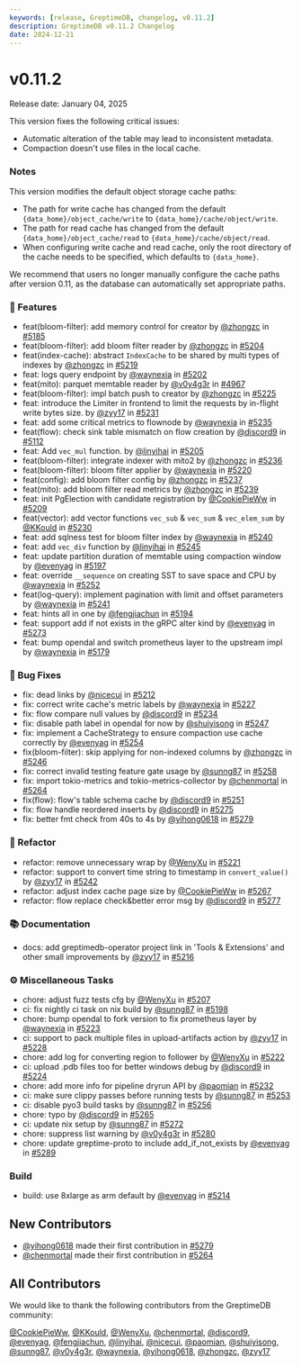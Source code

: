 ```yaml
---
keywords: [release, GreptimeDB, changelog, v0.11.2]
description: GreptimeDB v0.11.2 Changelog
date: 2024-12-21
---
```


# v0.11.2

Release date: January 04, 2025


This version fixes the following critical issues:
- Automatic alteration of the table may lead to inconsistent metadata.
- Compaction doesn't use files in the local cache.


### Notes
This version modifies the default object storage cache paths:
- The path for write cache has changed from the default `{data_home}/object_cache/write` to `{data_home}/cache/object/write`.
- The path for read cache has changed from the default `{data_home}/object_cache/read` to `{data_home}/cache/object/read`.
- When configuring write cache and read cache, only the root directory of the cache needs to be specified, which defaults to `{data_home}`.


We recommend that users no longer manually configure the cache paths after version 0.11, as the database can automatically set appropriate paths.


### 🚀 Features

* feat(bloom-filter): add memory control for creator by [@zhongzc](https://github.com/zhongzc) in [#5185](https://github.com/GreptimeTeam/greptimedb/pull/5185)
* feat(bloom-filter): add bloom filter reader by [@zhongzc](https://github.com/zhongzc) in [#5204](https://github.com/GreptimeTeam/greptimedb/pull/5204)
* feat(index-cache): abstract `IndexCache` to be shared by multi types of indexes by [@zhongzc](https://github.com/zhongzc) in [#5219](https://github.com/GreptimeTeam/greptimedb/pull/5219)
* feat: logs query endpoint by [@waynexia](https://github.com/waynexia) in [#5202](https://github.com/GreptimeTeam/greptimedb/pull/5202)
* feat(mito): parquet memtable reader by [@v0y4g3r](https://github.com/v0y4g3r) in [#4967](https://github.com/GreptimeTeam/greptimedb/pull/4967)
* feat(bloom-filter): impl batch push to creator by [@zhongzc](https://github.com/zhongzc) in [#5225](https://github.com/GreptimeTeam/greptimedb/pull/5225)
* feat: introduce the Limiter in frontend to limit the requests by in-flight write bytes size. by [@zyy17](https://github.com/zyy17) in [#5231](https://github.com/GreptimeTeam/greptimedb/pull/5231)
* feat: add some critical metrics to flownode by [@waynexia](https://github.com/waynexia) in [#5235](https://github.com/GreptimeTeam/greptimedb/pull/5235)
* feat(flow): check sink table mismatch on flow creation by [@discord9](https://github.com/discord9) in [#5112](https://github.com/GreptimeTeam/greptimedb/pull/5112)
* feat: Add `vec_mul` function. by [@linyihai](https://github.com/linyihai) in [#5205](https://github.com/GreptimeTeam/greptimedb/pull/5205)
* feat(bloom-filter): integrate indexer with mito2  by [@zhongzc](https://github.com/zhongzc) in [#5236](https://github.com/GreptimeTeam/greptimedb/pull/5236)
* feat(bloom-filter): bloom filter applier by [@waynexia](https://github.com/waynexia) in [#5220](https://github.com/GreptimeTeam/greptimedb/pull/5220)
* feat(config): add bloom filter config by [@zhongzc](https://github.com/zhongzc) in [#5237](https://github.com/GreptimeTeam/greptimedb/pull/5237)
* feat(mito): add bloom filter read metrics by [@zhongzc](https://github.com/zhongzc) in [#5239](https://github.com/GreptimeTeam/greptimedb/pull/5239)
* feat: init PgElection with candidate registration by [@CookiePieWw](https://github.com/CookiePieWw) in [#5209](https://github.com/GreptimeTeam/greptimedb/pull/5209)
* feat(vector): add vector functions `vec_sub` & `vec_sum` & `vec_elem_sum` by [@KKould](https://github.com/KKould) in [#5230](https://github.com/GreptimeTeam/greptimedb/pull/5230)
* feat: add sqlness test for bloom filter index by [@waynexia](https://github.com/waynexia) in [#5240](https://github.com/GreptimeTeam/greptimedb/pull/5240)
* feat: add `vec_div` function by [@linyihai](https://github.com/linyihai) in [#5245](https://github.com/GreptimeTeam/greptimedb/pull/5245)
* feat: update partition duration of memtable using compaction window by [@evenyag](https://github.com/evenyag) in [#5197](https://github.com/GreptimeTeam/greptimedb/pull/5197)
* feat: override `__sequence` on creating SST to save space and CPU by [@waynexia](https://github.com/waynexia) in [#5252](https://github.com/GreptimeTeam/greptimedb/pull/5252)
* feat(log-query): implement pagination with limit and offset parameters by [@waynexia](https://github.com/waynexia) in [#5241](https://github.com/GreptimeTeam/greptimedb/pull/5241)
* feat: hints all in one by [@fengjiachun](https://github.com/fengjiachun) in [#5194](https://github.com/GreptimeTeam/greptimedb/pull/5194)
* feat: support add if not exists in the gRPC alter kind by [@evenyag](https://github.com/evenyag) in [#5273](https://github.com/GreptimeTeam/greptimedb/pull/5273)
* feat: bump opendal and switch prometheus layer to the upstream impl by [@waynexia](https://github.com/waynexia) in [#5179](https://github.com/GreptimeTeam/greptimedb/pull/5179)

### 🐛 Bug Fixes

* fix: dead links by [@nicecui](https://github.com/nicecui) in [#5212](https://github.com/GreptimeTeam/greptimedb/pull/5212)
* fix: correct write cache's metric labels by [@waynexia](https://github.com/waynexia) in [#5227](https://github.com/GreptimeTeam/greptimedb/pull/5227)
* fix: flow compare null values by [@discord9](https://github.com/discord9) in [#5234](https://github.com/GreptimeTeam/greptimedb/pull/5234)
* fix: disable path label in opendal for now by [@shuiyisong](https://github.com/shuiyisong) in [#5247](https://github.com/GreptimeTeam/greptimedb/pull/5247)
* fix: implement a CacheStrategy to ensure compaction use cache correctly by [@evenyag](https://github.com/evenyag) in [#5254](https://github.com/GreptimeTeam/greptimedb/pull/5254)
* fix(bloom-filter): skip applying for non-indexed columns by [@zhongzc](https://github.com/zhongzc) in [#5246](https://github.com/GreptimeTeam/greptimedb/pull/5246)
* fix: correct invalid testing feature gate usage by [@sunng87](https://github.com/sunng87) in [#5258](https://github.com/GreptimeTeam/greptimedb/pull/5258)
* fix: import tokio-metrics and tokio-metrics-collector by [@chenmortal](https://github.com/chenmortal) in [#5264](https://github.com/GreptimeTeam/greptimedb/pull/5264)
* fix(flow): flow's table schema cache by [@discord9](https://github.com/discord9) in [#5251](https://github.com/GreptimeTeam/greptimedb/pull/5251)
* fix: flow handle reordered inserts by [@discord9](https://github.com/discord9) in [#5275](https://github.com/GreptimeTeam/greptimedb/pull/5275)
* fix: better fmt check from 40s to 4s by [@yihong0618](https://github.com/yihong0618) in [#5279](https://github.com/GreptimeTeam/greptimedb/pull/5279)

### 🚜 Refactor

* refactor: remove unnecessary wrap by [@WenyXu](https://github.com/WenyXu) in [#5221](https://github.com/GreptimeTeam/greptimedb/pull/5221)
* refactor: support to convert time string to timestamp in `convert_value()` by [@zyy17](https://github.com/zyy17) in [#5242](https://github.com/GreptimeTeam/greptimedb/pull/5242)
* refactor: adjust index cache page size by [@CookiePieWw](https://github.com/CookiePieWw) in [#5267](https://github.com/GreptimeTeam/greptimedb/pull/5267)
* refactor: flow replace check&better error msg by [@discord9](https://github.com/discord9) in [#5277](https://github.com/GreptimeTeam/greptimedb/pull/5277)

### 📚 Documentation

* docs: add greptimedb-operator project link in 'Tools & Extensions' and other small improvements by [@zyy17](https://github.com/zyy17) in [#5216](https://github.com/GreptimeTeam/greptimedb/pull/5216)

### ⚙️ Miscellaneous Tasks

* chore: adjust fuzz tests cfg by [@WenyXu](https://github.com/WenyXu) in [#5207](https://github.com/GreptimeTeam/greptimedb/pull/5207)
* ci: fix nightly ci task on nix build by [@sunng87](https://github.com/sunng87) in [#5198](https://github.com/GreptimeTeam/greptimedb/pull/5198)
* chore: bump opendal to fork version to fix prometheus layer by [@waynexia](https://github.com/waynexia) in [#5223](https://github.com/GreptimeTeam/greptimedb/pull/5223)
* ci: support to pack multiple files in upload-artifacts action by [@zyy17](https://github.com/zyy17) in [#5228](https://github.com/GreptimeTeam/greptimedb/pull/5228)
* chore: add log for converting region to follower by [@WenyXu](https://github.com/WenyXu) in [#5222](https://github.com/GreptimeTeam/greptimedb/pull/5222)
* ci: upload .pdb files too for better windows debug by [@discord9](https://github.com/discord9) in [#5224](https://github.com/GreptimeTeam/greptimedb/pull/5224)
* chore: add more info for pipeline dryrun API by [@paomian](https://github.com/paomian) in [#5232](https://github.com/GreptimeTeam/greptimedb/pull/5232)
* ci: make sure clippy passes before running tests by [@sunng87](https://github.com/sunng87) in [#5253](https://github.com/GreptimeTeam/greptimedb/pull/5253)
* ci: disable pyo3 build tasks by [@sunng87](https://github.com/sunng87) in [#5256](https://github.com/GreptimeTeam/greptimedb/pull/5256)
* chore: typo by [@discord9](https://github.com/discord9) in [#5265](https://github.com/GreptimeTeam/greptimedb/pull/5265)
* ci: update nix setup by [@sunng87](https://github.com/sunng87) in [#5272](https://github.com/GreptimeTeam/greptimedb/pull/5272)
* chore: suppress list warning by [@v0y4g3r](https://github.com/v0y4g3r) in [#5280](https://github.com/GreptimeTeam/greptimedb/pull/5280)
* chore: update greptime-proto to include add_if_not_exists by [@evenyag](https://github.com/evenyag) in [#5289](https://github.com/GreptimeTeam/greptimedb/pull/5289)

### Build

* build: use 8xlarge as arm default by [@evenyag](https://github.com/evenyag) in [#5214](https://github.com/GreptimeTeam/greptimedb/pull/5214)

## New Contributors

* [@yihong0618](https://github.com/yihong0618) made their first contribution in [#5279](https://github.com/GreptimeTeam/greptimedb/pull/5279)
* [@chenmortal](https://github.com/chenmortal) made their first contribution in [#5264](https://github.com/GreptimeTeam/greptimedb/pull/5264)

## All Contributors

We would like to thank the following contributors from the GreptimeDB community:

[@CookiePieWw](https://github.com/CookiePieWw), [@KKould](https://github.com/KKould), [@WenyXu](https://github.com/WenyXu), [@chenmortal](https://github.com/chenmortal), [@discord9](https://github.com/discord9), [@evenyag](https://github.com/evenyag), [@fengjiachun](https://github.com/fengjiachun), [@linyihai](https://github.com/linyihai), [@nicecui](https://github.com/nicecui), [@paomian](https://github.com/paomian), [@shuiyisong](https://github.com/shuiyisong), [@sunng87](https://github.com/sunng87), [@v0y4g3r](https://github.com/v0y4g3r), [@waynexia](https://github.com/waynexia), [@yihong0618](https://github.com/yihong0618), [@zhongzc](https://github.com/zhongzc), [@zyy17](https://github.com/zyy17)
